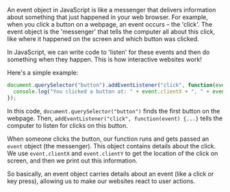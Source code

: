 An event object in JavaScript is like a messenger that delivers information about something that just happened in your web browser. For example, when you click a button on a webpage, an event occurs – the 'click'. The event object is the 'messenger' that tells the computer all about this click, like where it happened on the screen and which button was clicked. 

In JavaScript, we can write code to 'listen' for these events and then do something when they happen. This is how interactive websites work!

Here's a simple example:

```javascript
document.querySelector("button").addEventListener("click", function(event) {
  console.log("You clicked a button at: " + event.clientX + ", " + event.clientY);
});
```

In this code, `document.querySelector("button")` finds the first button on the webpage. Then, `addEventListener("click", function(event) {...}` tells the computer to listen for clicks on this button. 

When someone clicks the button, our function runs and gets passed an `event` object (the messenger). This object contains details about the click. We use `event.clientX` and `event.clientY` to get the location of the click on screen, and then we print out this information.

So basically, an event object carries details about an event (like a click or key press), allowing us to make our websites react to user actions.